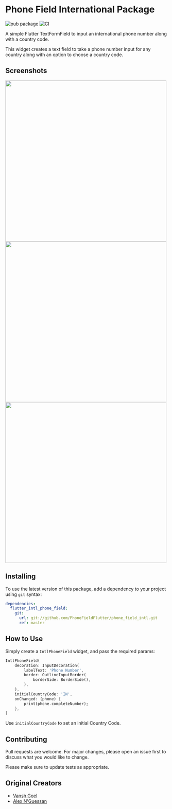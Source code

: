 # Phone Field International Package

[![pub package](https://img.shields.io/pub/v/intl_phone_field.svg)](https://pub.dev/packages/intl_phone_field)
[![CI](https://github.com/vanshg395/intl_phone_field/actions/workflows/ci.yml/badge.svg?branch=master)](https://github.com/vanshg395/intl_phone_field/actions/workflows/ci.yml)

A simple Flutter TextFormField to input an international phone number along with a country code.

This widget creates a text field to take a phone number input for any country along with an option to choose a country code.

## Screenshots

<img src="https://github.com/vanshg395/intl_phone_field/blob/master/1.png?raw=true" height="500px"> <img src="https://github.com/vanshg395/intl_phone_field/blob/master/2.png?raw=true" height="500px"> <img src="https://github.com/vanshg395/intl_phone_field/blob/master/3.png?raw=true" height="500px">

## Installing

To use the latest version of this package, add a dependency to your project using `git` syntax:

```yaml
dependencies:
  flutter_intl_phone_field:
    git:
      url: git://github.com/PhoneFieldFlutter/phone_field_intl.git
      ref: master
```

## How to Use

Simply create a `IntlPhoneField` widget, and pass the required params:

```dart
IntlPhoneField(
    decoration: InputDecoration(
        labelText: 'Phone Number',
        border: OutlineInputBorder(
            borderSide: BorderSide(),
        ),
    ),
    initialCountryCode: 'IN',
    onChanged: (phone) {
        print(phone.completeNumber);
    },
)
```

Use `initialCountryCode` to set an initial Country Code.

## Contributing

Pull requests are welcome. For major changes, please open an issue first to discuss what you would like to change.

Please make sure to update tests as appropriate.

## Original Creators

- [Vansh Goel](https://github.com/vanshg395/)
- [Alex N'Guessan](https://github.com/marcaureln/)



